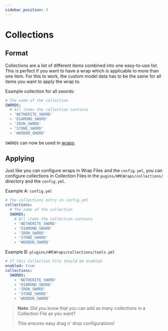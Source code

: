 ```yaml
---
sidebar_position: 3
---
```


# Collections
## Format
Collections are a list of different items combined into one easy-to-use list. This is perfect if you want to have a wrap which is applicable 
to more than one item. For this to work, the custom model data has to be the same for all items you want to apply the wrap to.

Example collection for all swords:
```yaml
# The name of the collection
SWORDS:
  # All items the collection contains
  - 'NETHERITE_SWORD'
  - 'DIAMOND_SWORD'
  - 'IRON_SWORD'
  - 'STONE_SWORD'
  - 'WOODEN_SWORD'
```

`SWORDS` can now be used in [wraps](https://docs.hibiscusmc.com/docs/hmcwraps/config/wraps).

## Applying
Just like you can configure wraps in Wrap Files and the `config.yml`, you can configure collections in Collection Files 
in the `pugins/HMCWraps/collections/` directory and the `config.yml`.

Example A: `config.yml`
```yaml
# The collections entry in config.yml
collections:
  # The name of the collection
  SWORDS:
    # All items the collection contains
    - 'NETHERITE_SWORD'
    - 'DIAMOND_SWORD'
    - 'IRON_SWORD'
    - 'STONE_SWORD'
    - 'WOODEN_SWORD'
```

Example B: `plugins/HMCWraps/collections/tools.yml`
```yaml
# If this Collection File should be enabled
enabled: true
collections:
  SWORDS:
    - 'NETHERITE_SWORD'
    - 'DIAMOND_SWORD'
    - 'IRON_SWORD'
    - 'STONE_SWORD'
    - 'WOODEN_SWORD'
```

> **Note**: Did you know that you can add as many collections in a Collection File as you want?
>
> This ensures easy drag n' drop configurations!
